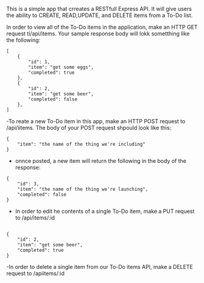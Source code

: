 This is a simple app that crreates a RESTfull Express API. It will give users the ability to CREATE, READ,UPDATE, and DELETE items from a To-Do list.

<!---www.example.com/ -->

In order to view all of the To-Do items in the application, make an HTTP GET request ti/api/items. Your sample response body will lokk sometthing like the following:

```
[
    {
        "id": 1,
        "item": "get some eggs",
        "completed": true
    },
    {
        "id": 2,
        "item": "get some beer",
        "completed": false
    },
]
```

-To reate a new To-Do item in this app, make an HTTP POST request to /api/iitems. The body of your POST request shpould look like this:

```
{
    "item": "the name of the thing we're including"
}
```

- onnce posted, a new item will return the following in the body of the response:

```
{
	"id": 3,
	"item": "the name of the thing we're launching",
	"completed": false
}
```
- In order to edit he contents of a single To-Do item, make a PUT request to /api/items/:id

```

{
	"id": 2,
	"item": "get some beer",
	"completed": true
}
```

-In order to delete a single item from our To-Do items API, make a DELETE request to /apiitems/:id
